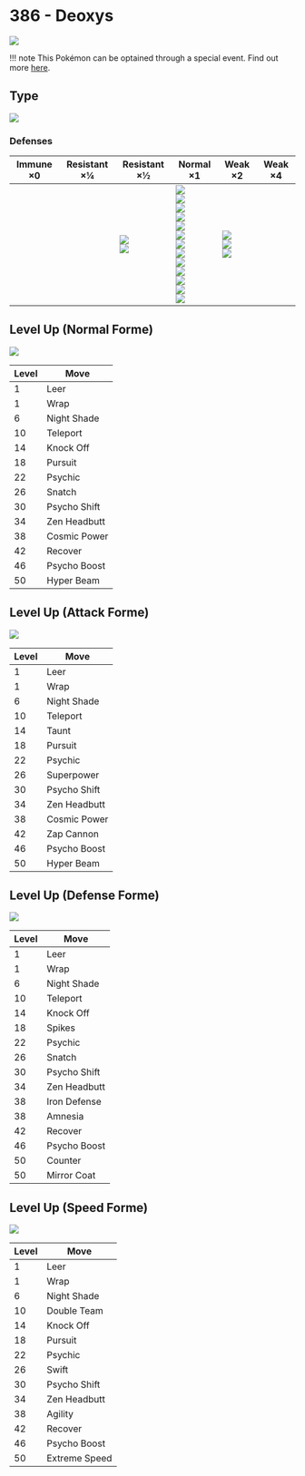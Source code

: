 # 386 - Deoxys
![][386]

!!! note
    This Pokémon can be optained through a special event. Find out more [here](../../special_events/#deoxys).

## Type

![][psychic]

### Defenses

Immune ×0 | Resistant ×¼ | Resistant ×½                      | Normal ×1                                                                                                                                                                                  | Weak ×2                                 | Weak ×4
---       | ---          | ---                               | ---                                                                                                                                                                                        | ---                                     | ---
&nbsp;    | &nbsp;       | ![][fighting]<br>![][psychic]<br> | ![][normal]<br>![][flying]<br>![][poison]<br>![][ground]<br>![][rock]<br>![][steel]<br>![][fire]<br>![][water]<br>![][grass]<br>![][electric]<br>![][ice]<br>![][dragon]<br>![][fairy]<br> | ![][bug]<br>![][ghost]<br>![][dark]<br> | &nbsp;

## Level Up (Normal Forme)
![][386-normal]

Level | Move
---   | ---
1     | Leer
1     | Wrap
6     | Night Shade
10    | Teleport
14    | Knock Off
18    | Pursuit
22    | Psychic
26    | Snatch
30    | Psycho Shift
34    | Zen Headbutt
38    | Cosmic Power
42    | Recover
46    | Psycho Boost
50    | Hyper Beam

## Level Up (Attack Forme)
![][386-attack]

Level | Move
---   | ---
1     | Leer
1     | Wrap
6     | Night Shade
10    | Teleport
14    | Taunt
18    | Pursuit
22    | Psychic
26    | Superpower
30    | Psycho Shift
34    | Zen Headbutt
38    | Cosmic Power
42    | Zap Cannon
46    | Psycho Boost
50    | Hyper Beam

## Level Up (Defense Forme)
![][386-defense]

Level | Move
---   | ---
1     | Leer
1     | Wrap
6     | Night Shade
10    | Teleport
14    | Knock Off
18    | Spikes
22    | Psychic
26    | Snatch
30    | Psycho Shift
34    | Zen Headbutt
38    | Iron Defense
38    | Amnesia
42    | Recover
46    | Psycho Boost
50    | Counter
50    | Mirror Coat

## Level Up (Speed Forme)
![][386-speed]

Level | Move
---   | ---
1     | Leer
1     | Wrap
6     | Night Shade
10    | Double Team
14    | Knock Off
18    | Pursuit
22    | Psychic
26    | Swift
30    | Psycho Shift
34    | Zen Headbutt
38    | Agility
42    | Recover
46    | Psycho Boost
50    | Extreme Speed

[386-attack]: ../img/pokemon/386-attack.png
[386-defense]: ../img/pokemon/386-defense.png
[386-normal]: ../img/pokemon/386-normal.png
[386-speed]: ../img/pokemon/386-speed.png
[386]: ../img/pokemon/386.png
[normal]: ../img/types/normal.png
[fire]: ../img/types/fire.png
[fighting]: ../img/types/fighting.png
[water]: ../img/types/water.png
[flying]: ../img/types/flying.png
[grass]: ../img/types/grass.png
[poison]: ../img/types/poison.png
[electric]: ../img/types/electric.png
[ground]: ../img/types/ground.png
[psychic]: ../img/types/psychic.png
[rock]: ../img/types/rock.png
[ice]: ../img/types/ice.png
[bug]: ../img/types/bug.png
[dragon]: ../img/types/dragon.png
[ghost]: ../img/types/ghost.png
[dark]: ../img/types/dark.png
[steel]: ../img/types/steel.png
[fairy]: ../img/types/fairy.png
